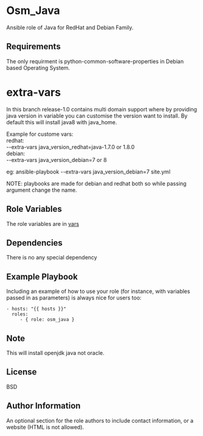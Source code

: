 Osm_Java
=========

Ansible role of Java for RedHat and Debian Family.

Requirements
------------
The only requirment is python-common-software-properties in Debian based Operating System.

extra-vars
==========

In this branch release-1.0 contains multi domain support where by providing java version in variable you can customise the version want to install. By default this will install java8 with java_home. 

Example for custome vars:  
redhat:  
--extra-vars java_version_redhat=java-1.7.0 or 1.8.0  
debian:  
--extra-vars java_version_debian=7 or 8

eg: ansible-playbook --extra-vars java_version_debian=7 site.yml

NOTE: playbooks are made for debian and redhat both so while passing argument change the name.


Role Variables
--------------
The role variables are in [vars](https://github.com/opstree-ansible/osm_java/blob/release-2.0/vars/main.yml)

Dependencies
------------

There is no any special dependency

Example Playbook
----------------

Including an example of how to use your role (for instance, with variables passed in as parameters) is always nice for users too:

    - hosts: "{{ hosts }}"
      roles:
         - { role: osm_java }

Note
--------

This will install openjdk java not oracle.

License
-------

BSD

Author Information
------------------

An optional section for the role authors to include contact information, or a website (HTML is not allowed).
